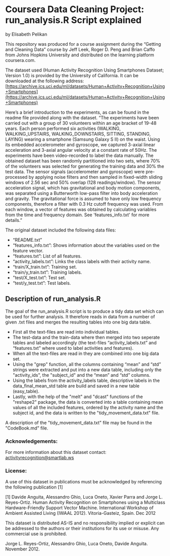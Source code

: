 # Coursera Data Cleaning Project: run_analysis.R Script explained
by Elisabeth Pelikan

This repository was produced for a course assignment during the “Getting and Cleaning Data” course by Jeff Leek, Roger D. Peng and Brian Caffo from Johns Hopkins University and distributed on the learning platform coursera.com.

The dataset used (Human Activity Recognition Using Smartphones Dataset; Version 1.0)
is provided by the University of California. It can be downloaded at the following address: [https://archive.ics.uci.edu/ml/datasets/Human+Activity+Recognition+Using+Smartphones](https://archive.ics.uci.edu/ml/datasets/Human+Activity+Recognition+Using+Smartphones)

Here’s a brief introduction to the experiments, as can be found in the readme file provided along with the dataset. 
“The experiments have been carried out with a group of 30 volunteers within an age bracket of 19-48 years. Each person performed six activities (WALKING, WALKING_UPSTAIRS, WALKING_DOWNSTAIRS, SITTING, STANDING, LAYING) wearing a smartphone (Samsung Galaxy S II) on the waist. Using its embedded accelerometer and gyroscope, we captured 3-axial linear acceleration and 3-axial angular velocity at a constant rate of 50Hz. The experiments have been video-recorded to label the data manually. The obtained dataset has been randomly partitioned into two sets, where 70% of the volunteers was selected for generating the training data and 30% the test data. 
The sensor signals (accelerometer and gyroscope) were pre-processed by applying noise filters and then sampled in fixed-width sliding windows of 2.56 sec and 50% overlap (128 readings/window). The sensor acceleration signal, which has gravitational and body motion components, was separated using a Butterworth low-pass filter into body acceleration and gravity. The gravitational force is assumed to have only low frequency components, therefore a filter with 0.3 Hz cutoff frequency was used. From each window, a vector of features was obtained by calculating variables from the time and frequency domain. See 'features_info.txt' for more details.”


The original dataset included the following data files:
* “README.txt”
* “features_info.txt”: Shows information about the variables used on the feature vector.
* “features.txt”: List of all features.
* “activity_labels.txt”: Links the class labels with their activity name.
* “train/X_train.txt”: Training set.
* “train/y_train.txt”: Training labels.
* ”test/X_test.txt”: Test set.
* “test/y_test.txt”: Test labels.


## Description of run_analysis.R
The goal of the run_analysis.R script is to produce a tidy data set which can be used for further analysis. It therefore reads in data from a number of given .txt files and merges the resulting tables into one big data table.
* First all the text-files are read into individual tables.
* The test-data and the train-data where then merged into two seperate tables and labeled accordingly (the text-files “activity_labels.txt” and “features.txt” where used to label activities and features).
* When all the text-files are read in they are combined into one big data set.
* Using the "grep" function, all the columns containing “mean” and “std” strings were extracted and put into a new data table, including only the "activity_ids", the "subject_id" and the “mean” and “std” columns.
* Using the labels from the activity_labels table, descriptive labels in the data_final_mean_std table are build and saved in a new table (easy_table).
* Lastly, with the help of the "melt" and "dcast" functions of the "reshape2" package, the data is converted into a table containing mean values of all the included features, ordered by the activity name and the subject id, and the data is written to the "tidy_movement_data.txt" file.

A description of the "tidy_movement_data.txt" file may be found in the "CodeBook.md" file.

### Acknowledgements:
For more information about this dataset contact: activityrecognition@smartlab.ws

### License:
A use of this dataset in publications must be acknowledged by referencing the following publication [1] 

[1] Davide Anguita, Alessandro Ghio, Luca Oneto, Xavier Parra and Jorge L. Reyes-Ortiz. Human Activity Recognition on Smartphones using a Multiclass Hardware-Friendly Support Vector Machine. International Workshop of Ambient Assisted Living (IWAAL 2012). Vitoria-Gasteiz, Spain. Dec 2012

This dataset is distributed AS-IS and no responsibility implied or explicit can be addressed to the authors or their institutions for its use or misuse. Any commercial use is prohibited.

Jorge L. Reyes-Ortiz, Alessandro Ghio, Luca Oneto, Davide Anguita. November 2012.

